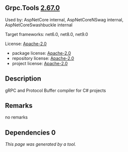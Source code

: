 Grpc.Tools [2.67.0](https://www.nuget.org/packages/Grpc.Tools/2.67.0)
--------------------

Used by: AspNetCore internal, AspNetCoreNSwag internal, AspNetCoreSwashbuckle internal

Target frameworks: net6.0, net8.0, net9.0

License: [Apache-2.0](../../../../licenses/apache-2.0) 

- package license: [Apache-2.0](https://licenses.nuget.org/Apache-2.0) 
- repository license: [Apache-2.0](https://github.com/grpc/grpc.git) 
- project license: [Apache-2.0](https://github.com/grpc/grpc) 

Description
-----------
gRPC and Protocol Buffer compiler for C# projects

Remarks
-----------
no remarks


Dependencies 0
-----------


*This page was generated by a tool.*